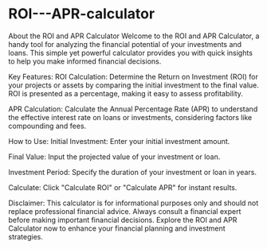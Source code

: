 # ROI---APR-calculator
About the ROI and APR Calculator
Welcome to the ROI and APR Calculator, a handy tool for analyzing the financial potential of your investments and loans. This simple yet powerful calculator provides you with quick insights to help you make informed financial decisions.

Key Features:
ROI Calculation: Determine the Return on Investment (ROI) for your projects or assets by comparing the initial investment to the final value. ROI is presented as a percentage, making it easy to assess profitability.

APR Calculation: Calculate the Annual Percentage Rate (APR) to understand the effective interest rate on loans or investments, considering factors like compounding and fees.

How to Use:
Initial Investment: Enter your initial investment amount.

Final Value: Input the projected value of your investment or loan.

Investment Period: Specify the duration of your investment or loan in years.

Calculate: Click "Calculate ROI" or "Calculate APR" for instant results.

Disclaimer: This calculator is for informational purposes only and should not replace professional financial advice. Always consult a financial expert before making important financial decisions.
Explore the ROI and APR Calculator now to enhance your financial planning and investment strategies.
